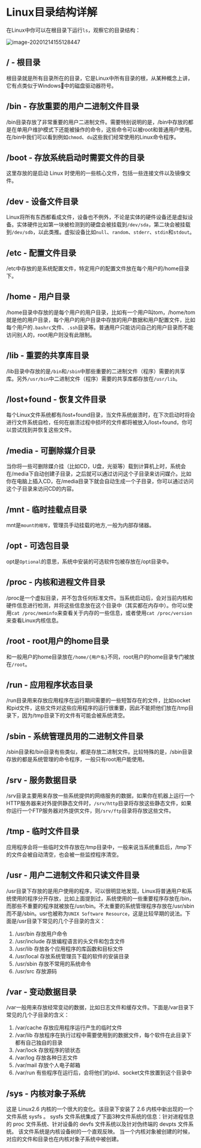 # Linux目录结构详解

在Linux中你可以在根目录下运行`ls`，观察它的目录结构：

![image-20201214155128447](https://i.loli.net/2020/12/14/IBj15LnsPvHqSk7.png)

## / - 根目录

根目录就是所有目录所在的目录，它是Linux中所有目录的根，从某种概念上讲，它有点类似于Windows中的磁盘驱动器符号。

## /bin - 存放重要的用户二进制文件目录

/bin目录存放了非常重要的用户二进制文件。需要特别说明的是，/bin中存放的都是在单用户维护模式下还能被操作的命令，这些命令可以被root和普通用户使用。在/bin中我们可以看到例如`chmod`、`du`这些我们经常使用的Linux命令程序。

## /boot - 存放系统启动时需要文件的目录

这里存放的是启动 Linux 时使用的一些核心文件，包括一些连接文件以及镜像文件。

## /dev - 设备文件目录

Linux将所有东西都看成文件，设备也不例外，不论是实体的硬件设备还是虚拟设备。实体硬件比如第一块被检测到的硬盘会被挂载到`/dev/sda`，第二块会被挂载到`/dev/sdb`，以此类推。虚拟设备比如`null`、`random`、`stderr`、`stdin`和`stdout`。

## /etc - 配置文件目录

/etc中存放的是系统配置文件，特定用户的配置文件放在每个用户的/home目录下。

## /home - 用户目录

/home目录中存放的是每个用户的用户目录，比如有一个用户叫tom，/home/tom就是他的用户目录，每个用户的用户目录中存放的用户数据和用户配置文件，比如每个用户的`.bashrc`文件、`.ssh`目录等。普通用户只能访问自己的用户目录而不能访问别人的，root用户则没有此限制。

## /lib - 重要的共享库目录

/lib目录中存放的是`/bin`和`/sbin`中那些重要的二进制文件（程序）需要的共享库。另外`/usr/bin`中二进制文件（程序）需要的共享库都存放在`/usr/lib`。

## /lost+found - 恢复文件目录

每个Linux文件系统都有/lost+found目录，当文件系统崩溃时，在下次启动时将会进行文件系统自检，任何在崩溃过程中损坏的文件都将被放入/lost+found，你可以尝试找到并恢复这些文件。

## /media - 可删除媒介目录

当你将一些可删除媒介挂（比如CD，U盘，光驱等）载到计算机上时，系统会在/media下自动创建子目录，之后就可以通过访问这个子目录来访问媒介。比如你在电脑上插入CD，在/media目录下就会自动生成一个子目录，你可以通过访问这个子目录来访问CD的内容。

## /mnt - 临时挂载点目录

mnt是`mount的缩写`，管理员手动挂载的地方,一般为内部存储器。

## /opt - 可选包目录

opt是`Optional`的意思，系统中安装的可选软件包被存放在/opt目录中。

## /proc - 内核和进程文件目录

/proc是一个虚拟目录，并不包含任何标准文件。当系统启动后，会对当前内核和硬件信息进行检测，并将这些信息放在这个目录中（其实都在内存中）。你可以使用`cat /proc/meminfo`来查看关于内存的一些信息，或者使用`cat /proc/version`来查看Linux内核信息。

## /root - root用户的home目录

和一般用户的home目录放在`/home/{用户名}`不同，root用户的home目录专门被放在`/root`。

## /run - 应用程序状态目录

/run目录用来存放应用程序在运行期间需要的一些短暂存在的文件，比如socket和pid文件，这些文件对这些应用程序的运行很重要，因此不能把他们放在/tmp目录下，因为/tmp目录下的文件有可能会被系统清空。

## /sbin - 系统管理员用的二进制文件目录

/sbin目录和/bin目录有些类似，都是存放二进制文件。比较特殊的是，/sbin目录存放的都是系统管理的命令程序，一般只有root用户能使用。

## /srv - 服务数据目录

/srv目录主要用来存放一些系统提供的网络服务的数据，如果你在机器上运行一个HTTP服务器来对外提供静态文件时，`/srv/http`目录将存放这些静态文件，如果你运行一个FTP服务器对外提供文件，则`/srv/ftp`目录将存放这些文件。

## /tmp - 临时文件目录

应用程序会将一些临时文件存放在/tmp目录中，一般来说当系统重启后，/tmp下的文件会被自动清空，也会被一些监控程序清空。

## /usr - 用户二进制文件和只读文件目录

/usr目录下存放的是用户使用的程序，可以很明显地发现，Linux将普通用户和系统使用的程序分开存放，比如上面提到过，系统使用的一些重要程序存放在/bin，而那些不重要的程序就被放在/usr/bin。不太重要的系统管理程序存放在/usr/sbin而不是/sbin。usr也被称为`UNIX Software Resource`，这是比较早期的说法。下面是/usr目录下常见的几个子目录的含义：

1. /usr/bin 存放用户命令
2. /usr/include 存放编程语言的头文件和包含文件
3. /usr/lib 存放各个应用程序的库函数和目标文件
4. /usr/local 存放系统管理员下载的软件的安装目录
5. /usr/sbin 存放不常用的系统命令
6. /usr/src 存放源码

## /var - 变动数据目录

/var一般用来存放经常变动的数据，比如日志文件和缓存文件。下面是/var目录下常见的几个子目录的含义：

1. /var/cache 存放应用程序运行产生的临时文件
2. /var/lib 存放程序在执行过程中需要使用到的数据文件，每个软件在此目录下都有自己独自的目录
3. /var/lock 存放程序的锁状态
4. /var/log 存放各种日志文件
5. /var/mail 存放个人电子邮箱
6. /var/run 有些程序在运行后，会将他们的pid、socket文件放置到这个目录中

## /sys - 内核对象子系统

这是 Linux2.6 内核的一个很大的变化。该目录下安装了 2.6 内核中新出现的一个文件系统 sysfs 。
sysfs 文件系统集成了下面3种文件系统的信息：针对进程信息的 proc 文件系统、针对设备的 devfs 文件系统以及针对伪终端的 devpts 文件系统。
该文件系统是内核设备树的一个直观反映。
当一个内核对象被创建的时候，对应的文件和目录也在内核对象子系统中被创建。